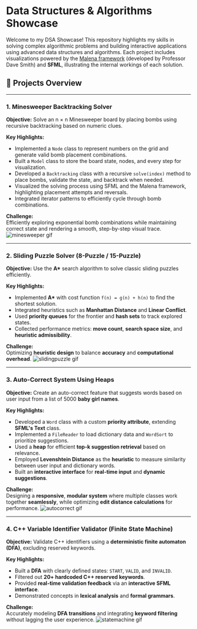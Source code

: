 # Data Structures & Algorithms Showcase

Welcome to my DSA Showcase! This repository highlights my skills in solving complex algorithmic problems and building interactive applications using advanced data structures and algorithms. Each project includes visualizations powered by the [Malena framework](https://github.com/daversmith/Malena) (developed by Professor Dave Smith) and **SFML**, illustrating the internal workings of each solution.

## 📌 Projects Overview

---

### 1. Minesweeper Backtracking Solver  
**Objective:** Solve an n × n Minesweeper board by placing bombs using recursive backtracking based on numeric clues.

**Key Highlights:**
- Implemented a `Node` class to represent numbers on the grid and generate valid bomb placement combinations.
- Built a `Model` class to store the board state, nodes, and every step for visualization.
- Developed a `Backtracking` class with a recursive `solve(index)` method to place bombs, validate the state, and backtrack when needed.
- Visualized the solving process using SFML and the Malena framework, highlighting placement attempts and reversals.
- Integrated iterator patterns to efficiently cycle through bomb combinations.

**Challenge:**  
Efficiently exploring exponential bomb combinations while maintaining correct state and rendering a smooth, step-by-step visual trace.
![minesweeper gif](https://github.com/user-attachments/assets/b06797a9-8a60-45ed-b103-31926100a6bb/minesweeper.gif)


---

### 2. **Sliding Puzzle Solver (8-Puzzle / 15-Puzzle)**
**Objective:** Use the **A\*** search algorithm to solve classic sliding puzzles efficiently.

**Key Highlights:**
- Implemented **A\*** with cost function `f(n) = g(n) + h(n)` to find the shortest solution.
- Integrated heuristics such as **Manhattan Distance** and **Linear Conflict**.
- Used **priority queues** for the frontier and **hash sets** to track explored states.
- Collected performance metrics: **move count**, **search space size**, and **heuristic admissibility**.

**Challenge:**  
Optimizing **heuristic design** to balance **accuracy** and **computational overhead**.
![slidingpuzzle gif](https://github.com/user-attachments/assets/473873e1-1670-4a0f-a592-41edd33c28a1/slidingpuzzle.gif)

---

### 3. **Auto-Correct System Using Heaps**
**Objective:** Create an auto-correct feature that suggests words based on user input from a list of 5000 **baby girl names**.

**Key Highlights:**
- Developed a `Word` class with a custom **priority attribute**, extending **SFML's Text** class.
- Implemented a `FileReader` to load dictionary data and `WordSort` to prioritize suggestions.
- Used a **heap** for efficient **top-k suggestion retrieval** based on relevance.
- Employed **Levenshtein Distance** as the **heuristic** to measure similarity between user input and dictionary words.
- Built an **interactive interface** for **real-time input** and **dynamic suggestions**.

**Challenge:**  
Designing a **responsive**, **modular system** where multiple classes work together **seamlessly**, while optimizing **edit distance calculations** for performance.
![autocorrect gif](https://github.com/user-attachments/assets/4ec5022d-6b64-467d-99d4-b8b8d44b89bb/autocorrect.gif)

---

### 4. **C++ Variable Identifier Validator (Finite State Machine)**
**Objective:** Validate C++ identifiers using a **deterministic finite automaton (DFA)**, excluding reserved keywords.

**Key Highlights:**
- Built a **DFA** with clearly defined states: `START`, `VALID`, and `INVALID`.
- Filtered out **20+ hardcoded C++ reserved keywords**.
- Provided **real-time validation feedback** via an **interactive SFML interface**.
- Demonstrated concepts in **lexical analysis** and **formal grammars**.

**Challenge:**  
Accurately modeling **DFA transitions** and integrating **keyword filtering** without lagging the user experience.
![statemachine gif](https://github.com/user-attachments/assets/558af77b-8626-401e-9cab-5e13c275e2d9/statemachine.gif)
